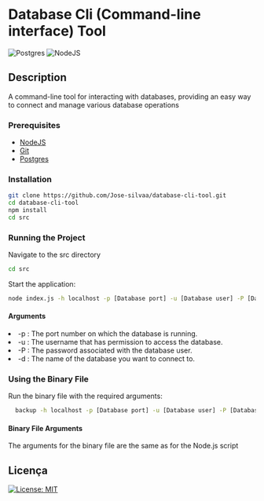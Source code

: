 # Database Cli (Command-line interface) Tool

![Postgres](https://img.shields.io/badge/postgres-%23316192.svg?style=for-the-badge&logo=postgresql&logoColor=white)
![NodeJS](https://img.shields.io/badge/node.js-6DA55F?style=for-the-badge&logo=node.js&logoColor=white)

## Description

A command-line tool for interacting with databases, 
providing an easy way to connect and manage various database operations

<h3>Prerequisites</h3>

- [NodeJS](https://github.com/)
- [Git](https://github.com)
- [Postgres](https://www.postgresql.org/)


<h3>Installation</h3>

```bash
git clone https://github.com/Jose-silvaa/database-cli-tool.git
cd database-cli-tool
npm install
cd src

``````

<h3>Running the Project</h3>

<p>Navigate to the src directory</p>


```bash
cd src
````

Start the application:

```bash
node index.js -h localhost -p [Database port] -u [Database user] -P [Database password] -d [Database name]
````

<h4>Arguments</h4>

<li> -p : The port number on which the database is running.</li>
<li> -u : The username that has permission to access the database.</li>
<li> -P : The password associated with the database user.</li>
<li> -d : The name of the database you want to connect to.</li>

<h3>Using the Binary File</h3>

<p>Run the binary file with the required arguments:</p>

````bash
  backup -h localhost -p [Database port] -u [Database user] -P [Database password] -d [Database name]

````

<h4>Binary File Arguments</h4>

<p>The arguments for the binary file are the same as for the Node.js script</p>

## Licença

[![License: MIT](https://img.shields.io/badge/License-MIT-yellow.svg)](https://opensource.org/licenses/MIT)

